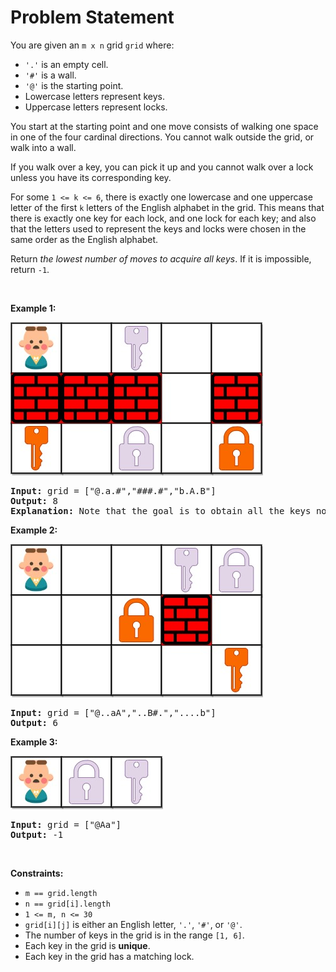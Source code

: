 # Problem Statement

<p>You are given an <code>m x n</code> grid <code>grid</code> where:</p>

<ul>
	<li><code>&#39;.&#39;</code> is an empty cell.</li>
	<li><code>&#39;#&#39;</code> is a wall.</li>
	<li><code>&#39;@&#39;</code> is the starting point.</li>
	<li>Lowercase letters represent keys.</li>
	<li>Uppercase letters represent locks.</li>
</ul>

<p>You start at the starting point and one move consists of walking one space in one of the four cardinal directions. You cannot walk outside the grid, or walk into a wall.</p>

<p>If you walk over a key, you can pick it up and you cannot walk over a lock unless you have its corresponding key.</p>

<p>For some <code><font face="monospace">1 &lt;= k &lt;= 6</font></code>, there is exactly one lowercase and one uppercase letter of the first <code>k</code> letters of the English alphabet in the grid. This means that there is exactly one key for each lock, and one lock for each key; and also that the letters used to represent the keys and locks were chosen in the same order as the English alphabet.</p>

<p>Return <em>the lowest number of moves to acquire all keys</em>. If it is impossible, return <code>-1</code>.</p>

<p>&nbsp;</p>
<p><strong>Example 1:</strong></p>
<img alt="" src="lc-keys2.jpg" style="width: 404px; height: 245px;" />
<pre>
<strong>Input:</strong> grid = [&quot;@.a.#&quot;,&quot;###.#&quot;,&quot;b.A.B&quot;]
<strong>Output:</strong> 8
<strong>Explanation:</strong> Note that the goal is to obtain all the keys not to open all the locks.
</pre>

<p><strong>Example 2:</strong></p>
<img alt="" src="lc-key2.jpg" style="width: 404px; height: 245px;" />
<pre>
<strong>Input:</strong> grid = [&quot;@..aA&quot;,&quot;..B#.&quot;,&quot;....b&quot;]
<strong>Output:</strong> 6
</pre>

<p><strong>Example 3:</strong></p>
<img alt="" src="lc-keys3.jpg" style="width: 244px; height: 85px;" />
<pre>
<strong>Input:</strong> grid = [&quot;@Aa&quot;]
<strong>Output:</strong> -1
</pre>

<p>&nbsp;</p>
<p><strong>Constraints:</strong></p>

<ul>
	<li><code>m == grid.length</code></li>
	<li><code>n == grid[i].length</code></li>
	<li><code>1 &lt;= m, n &lt;= 30</code></li>
	<li><code>grid[i][j]</code> is either an English letter, <code>&#39;.&#39;</code>, <code>&#39;#&#39;</code>, or <code>&#39;@&#39;</code>.</li>
	<li>The number of keys in the grid is in the range <code>[1, 6]</code>.</li>
	<li>Each key in the grid is <strong>unique</strong>.</li>
	<li>Each key in the grid has a matching lock.</li>
</ul>
